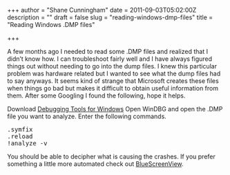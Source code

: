 +++
author = "Shane Cunningham"
date = 2011-09-03T05:02:00Z
description = ""
draft = false
slug = "reading-windows-dmp-files"
title = "Reading Windows .DMP files"

+++


A few months ago I needed to read some .DMP files and realized that I didn&#8217;t know how. I can troubleshoot fairly well and I have always figured things out without needing to go into the dump files. I knew this particular problem was hardware related but I wanted to see what the dump files had to say anyways. It seems kind of strange that Microsoft creates these files when things go bad but makes it difficult to obtain useful information from them. After some Googling I found the following, hope it helps.

Download <a href="http://msdn.microsoft.com/en-us/windows/hardware/gg463009" target="_blank">Debugging Tools for Windows</a>
Open WinDBG and open the .DMP file you want to analyze.
Enter the following commands.

<pre>.symfix
.reload
!analyze -v</pre>

You should be able to decipher what is causing the crashes. If you prefer something a little more automated check out <a href="http://www.nirsoft.net/utils/blue_screen_view.html" target="_blank">BlueScreenView</a>.